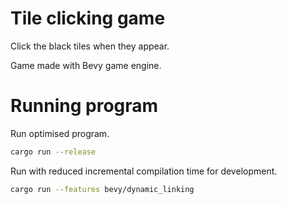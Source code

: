 # Tile clicking game
Click the black tiles when they appear.

Game made with Bevy game engine.

# Running program
Run optimised program.
```bash
cargo run --release
```

Run with reduced incremental compilation time for development.
```bash
cargo run --features bevy/dynamic_linking
```
